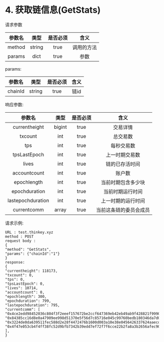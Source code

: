 # 4. 获取链信息(GetStats)


请求参数
           
| 参数名 | 类型 | 是否必须| 含义 |
| :------:| :------: | :------: | :------: |
| method | string | true | 调用的方法 |
| params | dict | true | 参数 |
  
params:
           
| 参数名 | 类型 | 是否必须| 含义 |
| :------:| :------: | :------: | :------: |
| chainId | string | true | 链id |


响应参数:
           
| 参数名 | 类型 | 是否必须| 含义 |
| :------:| :------: | :------: | :------: |
| currentheight |bigint | true | 交易详情 |
| txcount | int | true | 总交易数 |
| tps | int | true | 每秒交易数 |
| tpsLastEpoch | int | true | 上一时期交易数 |
| lives | int | true | 链的已存活时间 |
| accountcount | int | true | 账户数 |
| epochlength | int | true | 当前时期包含多少块 |
| epochduration | int | true | 当前时期运行时间 |
| lastepochduration | int | true | 上一时期的运行时间 |
| currentcomm | array | true | 当前这条链的委员会成员 |

请求示例:
```
URL : test.thinkey.xyz
method : POST
request body :
{
"method": "GetStats",
"params": {"chainId":"1"}
}
response:
{
"currentheight": 118173,
"txcount": 0,
"tps": 0,
"tpsLastEpoch": 0,
"lives": 10714,
"accountcount": 0,
"epochlength": 300,
"epochduration": 799,
"lastepochduration": 795,
"currentcomm": [ "0x4ce2edd98452036c804f3f2eeef157672be2ccf647369eb42eb49ab9f428821f9990efde3cf7f16e4c64616c10b673077f4278c6dd2fc6021da8ad0085a522a2",        "0x84385cc16d8e0a47909ee998d51370e5f56d7c85716e045c99760bedb180346da7d00b575ba23b76ffcd0969ae84e1e6b6943ec408f40b44825128577d8a895d",        "0x3224de0da639511fec588d2e28f4472476b1600d003a10e38e0456426337624aaecd6636e5ce7ff95fc10746471ce7b680f664ccbf17057ca18c761706afa391",        "0x4f47e053cb4f4ff38fc52d9bfb7342b39edd7ef72f7f6cce22b2fa8a3b2656afec9076c239251d2b229245765c1dca005fb448f05e9ea946f40db9908d37abb4" ],
}
```